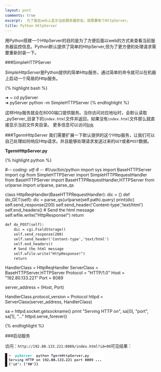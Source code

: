 ```yaml
---
layout: post
comments: true
excerpt:  为了能在web上显示当前服务器状态，就需要有个HttpServer。
title: Python HttpServer
---
```

用Python搭建一个HttpServer的目的是为了方便后面以web的方式来查看当前服务器监控信息。Python默认提供了简单的HttpServer,但为了更方便的处理请求需要重新封装一下。

###SimpleHTTPServer

*SimpleHttpServer*是Python提供的简单Http服务，通过简单的命令就可以在机器上启动一个简易的Http服务。  

{% highlight bash %} 

➜  ~  cd pyServer  
➜  pyServer  python -m SimpleHTTPServer 
{% endhighlight %}

这样Http服务就会在8000端口提供服务。当你访问对应地址时，会默认读取_pyServer_目录下的`index.html`文件并返回，如果没有`index.html`文件那么就直接显示当前文件夹目录。 
更多信息可以访问[link](https://docs.python.org/2/library/simplehttpserver.html#module-SimpleHTTPServer)

###TgermHttpServer
我们需要扩展一下默认提供的这个Http服务，让我们可以自己处理如何响应Http请求。并且能够处理请求发送过来的`GET`或者`POST`数据。

**TgermHttpServer.py**

{% highlight python %}

#-*- coding: utf-8 -*-
#!/usr/bin/python
import sys
import BaseHTTPServer
import cgi
from SimpleHTTPServer import SimpleHTTPRequestHandler
from BaseHTTPServer import BaseHTTPRequestHandler,HTTPServer
from urlparse import urlparse, parse_qs


class HttpReqHandler(BaseHTTPRequestHandler):
	dic = {}
	def do_GET(self):
		dic = parse_qs(urlparse(self.path).query)
		print(dic)
		self.send_response(200)
		self.send_header('Content-type','text/html')
		self.end_headers()
		# Send the html message
		self.wfile.write("HttpResponse!")
		return

	def do_POST(self):
		dic = cgi.FieldStorage()
		self.send_response(200)
		self.send_header('Content-type','text/html')
		self.end_headers()
		# Send the html message
		self.wfile.write("HttpResponse!")
		return


HandlerClass = HttpReqHandler
ServerClass  = BaseHTTPServer.HTTPServer
Protocol     = "HTTP/1.0"
Host		 = "192.80.133.221"
Port		 = 8089


server_address = (Host, Port)
 
HandlerClass.protocol_version = Protocol
httpd = ServerClass(server_address, HandlerClass)
 
sa = httpd.socket.getsockname()
print "Serving HTTP on", sa[0], "port", sa[1], "..."
httpd.serve_forever()

{% endhighlight %}

###启动服务

访问：`http://192.80.133.221:8089/index.html?id=90`可见结果：

![image](../images/httpServer.png)
